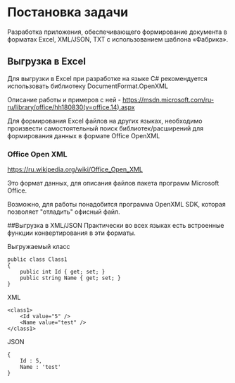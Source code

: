 # Постановка задачи
Разработка приложения, обеспечивающего формирование документа в форматах Excel, XML/JSON, TXT с использованием шаблона «Фабрика».

## Выгрузка в Excel
Для выгрузки в Excel при разработке на языке C# рекомендуется использовать библиотеку DocumentFormat.OpenXML

Описание работы и примеров с ней - https://msdn.microsoft.com/ru-ru/library/office/hh180830(v=office.14).aspx

Для формирования Excel файлов на других языках, необходимо произвести самостоятельный поиск библиотек/расширений для формирования данных в формате Office OpenXML

### Office Open XML
https://ru.wikipedia.org/wiki/Office_Open_XML

Это формат данных, для описания файлов пакета программ Microsoft Office.

Возможно, для работы понадобится программа OpenXML SDK, которая позволяет "отладить" офисный файл.

##Выгрузка в XML/JSON
Практически во всех языках есть встроенные функции конвертирования в эти форматы.

Выгружаемый класс
`````
public class Class1
{
	public int Id { get; set; }
	public string Name { get; set; }
}
`````

XML
`````
<class1>
	<Id value="5" />
	<Name value="test" />
</class1>
`````

JSON
`````
{
	Id : 5,
	Name : 'test'
}
`````